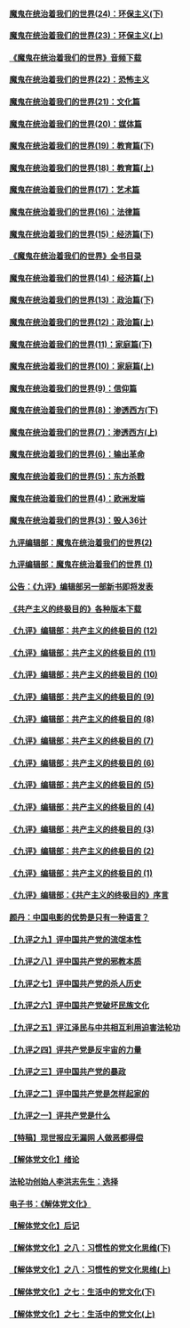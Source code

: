 #### [魔鬼在统治着我们的世界(24)：环保主义(下)](../pages/nsc422/n10695307.md?t=10080932) 

#### [魔鬼在统治着我们的世界(23)：环保主义(上)](../pages/nsc422/n10688613.md?t=10080932) 

#### [《魔鬼在统治着我们的世界》音频下载](../pages/nsc422/n10635553.md?t=10080932) 

#### [魔鬼在统治着我们的世界(22)：恐怖主义](../pages/nsc422/n10614727.md?t=10080932) 

#### [魔鬼在统治着我们的世界(21)：文化篇](../pages/nsc422/n10597706.md?t=10080932) 

#### [魔鬼在统治着我们的世界(20)：媒体篇](../pages/nsc422/n10586579.md?t=10080932) 

#### [魔鬼在统治着我们的世界(19)：教育篇(下)](../pages/nsc422/n10564808.md?t=10080932) 

#### [魔鬼在统治着我们的世界(18)：教育篇(上)](../pages/nsc422/n10526970.md?t=10080932) 

#### [魔鬼在统治着我们的世界(17)：艺术篇](../pages/nsc422/n10499093.md?t=10080932) 

#### [魔鬼在统治着我们的世界(16)：法律篇](../pages/nsc422/n10485969.md?t=10080932) 

#### [魔鬼在统治着我们的世界(15)：经济篇(下)](../pages/nsc422/n10469975.md?t=10080932) 

#### [《魔鬼在统治着我们的世界》全书目录](../pages/nsc422/n10464261.md?t=10080932) 

#### [魔鬼在统治着我们的世界(14)：经济篇(上)](../pages/nsc422/n10457370.md?t=10080932) 

#### [魔鬼在统治着我们的世界(13)：政治篇(下)](../pages/nsc422/n10448270.md?t=10080932) 

#### [魔鬼在统治着我们的世界(12)：政治篇(上)](../pages/nsc422/n10444576.md?t=10080932) 

#### [魔鬼在统治着我们的世界(11)：家庭篇(下)](../pages/nsc422/n10440961.md?t=10080932) 

#### [魔鬼在统治着我们的世界(10)：家庭篇(上)](../pages/nsc422/n10435448.md?t=10080932) 

#### [魔鬼在统治着我们的世界(9)：信仰篇](../pages/nsc422/n10432159.md?t=10080932) 

#### [魔鬼在统治着我们的世界(8)：渗透西方(下)](../pages/nsc422/n10429603.md?t=10080932) 

#### [魔鬼在统治着我们的世界(7)：渗透西方(上)](../pages/nsc422/n10426013.md?t=10080932) 

#### [魔鬼在统治着我们的世界(6)：输出革命](../pages/nsc422/n10421536.md?t=10080932) 

#### [魔鬼在统治着我们的世界(5)：东方杀戮](../pages/nsc422/n10417707.md?t=10080932) 

#### [魔鬼在统治着我们的世界(4)：欧洲发端](../pages/nsc422/n10414890.md?t=10080932) 

#### [魔鬼在统治着我们的世界(3)：毁人36计](../pages/nsc422/n10411583.md?t=10080932) 

#### [九评编辑部：魔鬼在统治着我们的世界(2)](../pages/nsc422/n10410036.md?t=10080932) 

#### [九评编辑部：魔鬼在统治着我们的世界 (1)](../pages/nsc422/n10406825.md?t=10080932) 

#### [公告：《九评》编辑部另一部新书即将发表](../pages/nsc422/n10405104.md?t=10080932) 

#### [《共产主义的终极目的》各种版本下载](../pages/nsc422/n10022138.md?t=10080932) 

#### [《九评》编辑部：共产主义的终极目的 (12)](../pages/nsc422/n9933272.md?t=10080932) 

#### [《九评》编辑部：共产主义的终极目的 (11)](../pages/nsc422/n9924973.md?t=10080932) 

#### [《九评》编辑部：共产主义的终极目的 (10)](../pages/nsc422/n9920883.md?t=10080932) 

#### [《九评》编辑部：共产主义的终极目的 (9)](../pages/nsc422/n9916363.md?t=10080932) 

#### [《九评》编辑部：共产主义的终极目的 (8)](../pages/nsc422/n9912488.md?t=10080932) 

#### [《九评》编辑部：共产主义的终极目的 (7)](../pages/nsc422/n9901176.md?t=10080932) 

#### [《九评》编辑部：共产主义的终极目的 (6)](../pages/nsc422/n9899359.md?t=10080932) 

#### [《九评》编辑部：共产主义的终极目的 (5)](../pages/nsc422/n9893174.md?t=10080932) 

#### [《九评》编辑部：共产主义的终极目的 (4)](../pages/nsc422/n9891246.md?t=10080932) 

#### [《九评》编辑部：共产主义的终极目的 (3)](../pages/nsc422/n9879879.md?t=10080932) 

#### [《九评》编辑部：共产主义的终极目的 (2)](../pages/nsc422/n9876205.md?t=10080932) 

#### [《九评》编辑部：共产主义的终极目的 (1)](../pages/nsc422/n9865857.md?t=10080932) 

#### [《九评》编辑部：《共产主义的终极目的》序言](../pages/nsc422/n9862666.md?t=10080932) 

#### [颜丹：中国电影的优势是只有一种语言？](../pages/nsc422/n9583062.md?t=10080932) 

#### [【九评之九】评中国共产党的流氓本性](../pages/nsc422/n737542.md?t=10080932) 

#### [【九评之八】评中国共产党的邪教本质](../pages/nsc422/n735942.md?t=10080932) 

#### [【九评之七】评中国共产党的杀人历史](../pages/nsc422/n733806.md?t=10080932) 

#### [【九评之六】评中国共产党破坏民族文化](../pages/nsc422/n731667.md?t=10080932) 

#### [【九评之五】评江泽民与中共相互利用迫害法轮功](../pages/nsc422/n730058.md?t=10080932) 

#### [【九评之四】评共产党是反宇宙的力量](../pages/nsc422/n727814.md?t=10080932) 

#### [【九评之三】评中国共产党的暴政](../pages/nsc422/n725597.md?t=10080932) 

#### [【九评之二】评中国共产党是怎样起家的](../pages/nsc422/n723946.md?t=10080932) 

#### [【九评之一】评共产党是什么](../pages/nsc422/n722529.md?t=10080932) 

#### [【特稿】现世报应无漏网 人做恶都得偿](../pages/nsc422/n4215167.md?t=10080932) 

#### [【解体党文化】绪论](../pages/nsc422/n1449356.md?t=10080932) 

#### [法轮功创始人李洪志先生：选择](../pages/nsc422/n3580738.md?t=10080932) 

#### [电子书：《解体党文化》](../pages/nsc422/n1573484.md?t=10080932) 

#### [【解体党文化】后记](../pages/nsc422/n1531999.md?t=10080932) 

#### [【解体党文化】之八：习惯性的党文化思维(下)](../pages/nsc422/n1526477.md?t=10080932) 

#### [【解体党文化】之八：习惯性的党文化思维(上)](../pages/nsc422/n1520631.md?t=10080932) 

#### [【解体党文化】之七：生活中的党文化(下)](../pages/nsc422/n1513446.md?t=10080932) 

#### [【解体党文化】之七：生活中的党文化(上)](../pages/nsc422/n1509358.md?t=10080932) 

